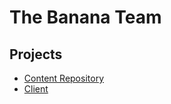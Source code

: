 # The Banana Team
<!--
**Most of the time, Linux isn't taken serious by app developers**. 
They don't think of it as a plaform their end users will be on, and provide no support for it, despite developing their software on Linux. 
Windows and Mac OS X are more targeted, because of the developers' hostility towards Linux, and some developers may have sponsors that do not want their software on Linux. 
This way, Linux becomes a very complicated enviroment for beginners who expect their favorite apps. 
They have to follow outdated tutorials, spend 5 hours on Google trying to find an answer, or completely brick their computer by mistyping a command.
Let me introduce you to **The Banana Store**:
The Banana Store is an app store for all Linux distributions, where you can install all of your favorite apps everywhere in one click.
You don't need to be an advanced Linux user to install an app anymore. All you need is the Banana Store. -->

## Projects
- [Content Repository](https://github.com/thebananastore/thebananastore)
- [Client](https://github.com/thebananastore/thebananaclient)
